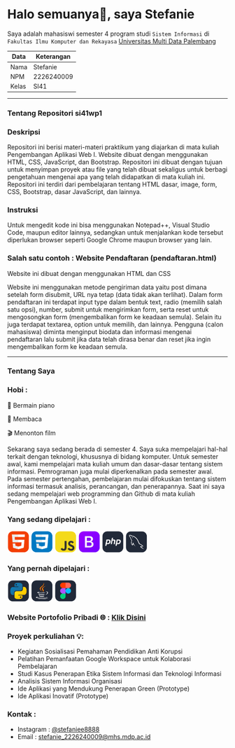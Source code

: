 # Halo semuanya👋, saya Stefanie

Saya adalah mahasiswi semester 4 program studi `Sistem Informasi` di `Fakultas Ilmu Komputer dan Rekayasa` [Universitas Multi Data Palembang](https://mdp.ac.id/)


Data | Keterangan
--- | ---
Nama | Stefanie
NPM | 2226240009
Kelas | SI41

---

### Tentang Repositori si41wp1
### Deskripsi
Repositori ini berisi materi-materi praktikum yang diajarkan di mata kuliah Pengembangan Aplikasi Web I. 
Website dibuat dengan menggunakan HTML, CSS, JavaScript, dan Bootstrap. 
Repositori ini dibuat dengan tujuan untuk menyimpan proyek atau file yang telah dibuat sekaligus untuk berbagi pengetahuan 
mengenai apa yang telah didapatkan di mata kuliah ini. Repositori ini terdiri dari pembelajaran tentang HTML dasar, 
image, form, CSS, Bootstrap, dasar JavaScript, dan lainnya.

### Instruksi
Untuk mengedit kode ini bisa menggunakan Notepad++, Visual Studio Code, maupun editor lainnya, sedangkan untuk menjalankan kode tersebut 
diperlukan browser seperti Google Chrome maupun browser yang lain.

### Salah satu contoh : Website Pendaftaran (pendaftaran.html)
Website ini dibuat dengan menggunakan HTML dan CSS

Website ini menggunakan metode pengiriman data yaitu post dimana setelah form disubmit, URL nya tetap (data tidak akan terlihat).
Dalam form pendaftaran ini terdapat input type dalam bentuk text, radio (memilih salah satu opsi), number, submit untuk mengirimkan form, serta reset untuk 
mengosongkan form (mengembalikan form ke keadaan semula). Selain itu juga terdapat textarea, option untuk memilih, dan lainnya. 
Pengguna (calon mahasiswa) diminta menginput biodata dan informasi mengenai pendaftaran lalu submit jika data telah dirasa benar dan 
reset jika ingin mengembalikan form ke keadaan semula.

---
### Tentang Saya

### Hobi :

🎹 Bermain piano

📖 Membaca

🎬 Menonton film


Sekarang saya sedang berada di semester 4. Saya suka mempelajari hal-hal terkait dengan teknologi, khususnya di bidang komputer.
Untuk semester awal, kami mempelajari mata kuliah umum dan dasar-dasar tentang sistem informasi.
Pemrograman juga mulai diperkenalkan pada semester awal.
Pada semester pertengahan, pembelajaran mulai difokuskan tentang sistem informasi termasuk analisis, perancangan, dan penerapannya.
Saat ini saya sedang mempelajari web programming dan Github di mata kuliah Pengembangan Aplikasi Web I.


### Yang sedang dipelajari :
<div style="display: inline-block;">
  <img src="Icon/HTML.png" alt="HTML" width="50">
  <img src="Icon/CSS.png" alt="HTML" width="50">
  <img src="Icon/JavaScript.png" alt="HTML" width="50">
  <img src="Icon/Bootstrap.png" alt="HTML" width="50">
  <img src="Icon/PHP.png" alt="HTML" width="50">
  <img src="Icon/MySQL.png" alt="HTML" width="50">
</div>


### Yang pernah dipelajari :
<div style="display: inline-block;">
  <img src="Icon/Python.png" alt="HTML" width="50">
  <img src="Icon/Java.png" alt="HTML" width="50">
  <img src="Icon/Figma.png" alt="HTML" width="50">
</div>


### Website Portofolio Pribadi 🌐 : [Klik Disini](https://portofolio-stefanie.vercel.app/)

### Proyek perkuliahan 💡:
* Kegiatan Sosialisasi Pemahaman Pendidikan Anti Korupsi
* Pelatihan Pemanfaatan Google Workspace untuk Kolaborasi Pembelajaran
* Studi Kasus Penerapan Etika Sistem Informasi dan Teknologi Informasi
* Analisis Sistem Informasi Organisasi
* Ide Aplikasi yang Mendukung Penerapan Green (Prototype)
* Ide Aplikasi Inovatif (Prototype)

### Kontak :
* Instagram : [@stefaniee8888](https://www.instagram.com/stefaniee8888?igsh=MWVtYzJ1Zmdwbm1scw==)
* Email : stefanie_2226240009@mhs.mdp.ac.id
